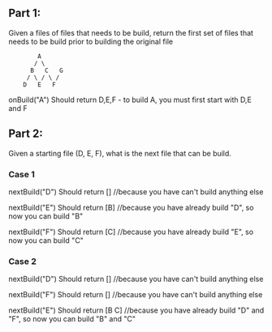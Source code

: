 

## Part 1:
Given a files of files that needs to be build, return the first set of files that needs to be build prior to building the original file

            A
           / \
          B   C   G
         / \ / \ / 
        D   E   F


onBuild("A") 
Should return D,E,F - to build A, you must first start with D,E and F

## Part 2:
Given a starting file (D, E, F), what is the next file that can be build.
### Case 1
nextBuild("D")
Should return [] //because you have can't build anything else

nextBuild("E")
Should return [B] //because you have already build "D", so now you can build "B"

nextBuild("F")
Should return [C] //because you have already build "E", so now you can build "C"
### Case 2
nextBuild("D")
Should return [] //because you have can't build anything else

nextBuild("F")
Should return [] //because you have can't build anything else

nextBuild("E")
Should return [B C] //because you have already build "D" and "F", so now you can build "B" and "C"
